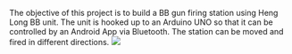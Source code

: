 The objective of this project is to build a BB gun firing station using Heng Long BB unit. The unit is hooked up to an Arduino UNO so that it can be controlled by an Android App via Bluetooth. The station can be moved and fired in different directions.
![](https://github.com/Thomas9363/Heng-Long-BB-Gun-Arduino/blob/main/BBArduinoTitle.gif)
